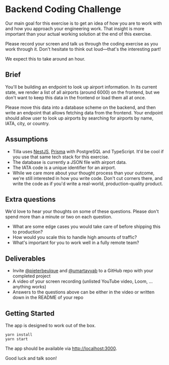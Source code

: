 # Backend Coding Challenge

Our main goal for this exercise is to get an idea of how you are to work with and how you approach your engineering work. That insight is more important than your actual working solution at the end of this exercise.

Please record your screen and talk us through the coding exercise as you work through it. Don't hesitate to think out loud—that's the interesting part!

We expect this to take around an hour.

## Brief

You'll be building an endpoint to look up airport information. In its current state, we render a list of all airports (around 6000) on the frontend, but we don't want to keep this data in the frontend or load them all at once.

Please move this data into a database scheme on the backend, and then write an endpoint that allows fetching data from the frontend. Your endpoint should allow user to look up airports by searching for airports by name, IATA, city, or country.

## Assumptions

- Tilla uses [NestJS](https://nestjs.com), [Prisma](https://www.prisma.io) with PostgreSQL and TypeScript. It'd be cool if you use that same tech stack for this exercise.
- The database is currently a JSON file with airport data.
- The IATA code is a unique identifier for an airport.
- While we care more about your thought process than your outcome, we're still interested in how you write code. Don't cut corners there, and write the code as if you'd write a real-world, production-quality product.

## Extra questions

We'd love to hear your thoughts on some of these questions. Please don't spend more than a minute or two on each question.

- What are some edge cases you would take care of before shipping this to production?
- How would you scale this to handle high amounts of traffic?
- What's important for you to work well in a fully remote team?

## Deliverables

- Invite [@pieterbeulque](https://github.com/pieterbeulque) and [@umartayyab](https://github.com/umartayyab) to a GitHub repo with your completed project
- A video of your screen recording (unlisted YouTube video, Loom, … anything works)
- Answers to the questions above can be either in the video or written down in the README of your repo

## Getting Started

The app is designed to work out of the box.

```shell
yarn install
yarn start
```

The app should be available via [http://localhost:3000](http://localhost:3000).

Good luck and talk soon!
